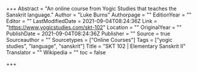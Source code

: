 +++
Abstract = "An online course from Yogic Studies that teaches the Sanskrit language."
Author = "Luke Burns"
Authorpage = ""
EditionYear = ""
Editor = ""
LastModifiedDate = 2021-09-04T08:24:36Z
Link = "https://www.yogicstudies.com/skt-102"
Location = ""
OriginalYear = ""
PublishDate = 2021-09-04T08:24:36Z
Publisher = ""
Source = true
Sourceauthor = ""
Sourcetypes = ["Online Courses"]
Tags = ["yogic studies", "language", "sanskrit"]
Title = "SKT 102 | Elementary Sanskrit II"
Translator = ""
Wikipedia = ""
toc = false

+++

